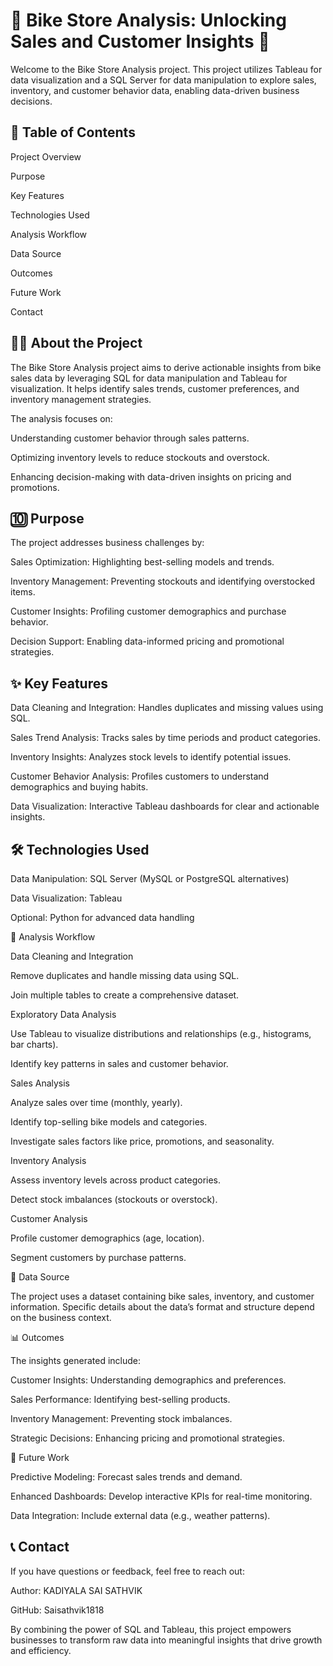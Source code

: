 

# 🌟 Bike Store Analysis: Unlocking Sales and Customer Insights 🌟

Welcome to the Bike Store Analysis project. This project utilizes Tableau for data visualization and a SQL Server for data manipulation to explore sales, inventory, and customer behavior data, enabling data-driven business decisions.

## 📖 Table of Contents

Project Overview

Purpose

Key Features

Technologies Used

Analysis Workflow

Data Source

Outcomes

Future Work

Contact

## 👨‍💻 About the Project

The Bike Store Analysis project aims to derive actionable insights from bike sales data by leveraging SQL for data manipulation and Tableau for visualization. It helps identify sales trends, customer preferences, and inventory management strategies.

The analysis focuses on:

Understanding customer behavior through sales patterns.

Optimizing inventory levels to reduce stockouts and overstock.

Enhancing decision-making with data-driven insights on pricing and promotions.

## 🔟 Purpose

The project addresses business challenges by:

Sales Optimization: Highlighting best-selling models and trends.

Inventory Management: Preventing stockouts and identifying overstocked items.

Customer Insights: Profiling customer demographics and purchase behavior.

Decision Support: Enabling data-informed pricing and promotional strategies.

## ✨ Key Features

Data Cleaning and Integration: Handles duplicates and missing values using SQL.

Sales Trend Analysis: Tracks sales by time periods and product categories.

Inventory Insights: Analyzes stock levels to identify potential issues.

Customer Behavior Analysis: Profiles customers to understand demographics and buying habits.

Data Visualization: Interactive Tableau dashboards for clear and actionable insights.

## 🛠️ Technologies Used

Data Manipulation: SQL Server (MySQL or PostgreSQL alternatives)

Data Visualization: Tableau

Optional: Python for advanced data handling

🔧 Analysis Workflow

Data Cleaning and Integration

Remove duplicates and handle missing data using SQL.

Join multiple tables to create a comprehensive dataset.

Exploratory Data Analysis

Use Tableau to visualize distributions and relationships (e.g., histograms, bar charts).

Identify key patterns in sales and customer behavior.

Sales Analysis

Analyze sales over time (monthly, yearly).

Identify top-selling bike models and categories.

Investigate sales factors like price, promotions, and seasonality.

Inventory Analysis

Assess inventory levels across product categories.

Detect stock imbalances (stockouts or overstock).

Customer Analysis

Profile customer demographics (age, location).

Segment customers by purchase patterns.

📂 Data Source

The project uses a dataset containing bike sales, inventory, and customer information. Specific details about the data’s format and structure depend on the business context.

📊 Outcomes

The insights generated include:

Customer Insights: Understanding demographics and preferences.

Sales Performance: Identifying best-selling products.

Inventory Management: Preventing stock imbalances.

Strategic Decisions: Enhancing pricing and promotional strategies.

🔬 Future Work

Predictive Modeling: Forecast sales trends and demand.

Enhanced Dashboards: Develop interactive KPIs for real-time monitoring.

Data Integration: Include external data (e.g., weather patterns).

## 📞 Contact

If you have questions or feedback, feel free to reach out:

Author: KADIYALA SAI SATHVIK

GitHub: Saisathvik1818

By combining the power of SQL and Tableau, this project empowers businesses to transform raw data into meaningful insights that drive growth and efficiency.

